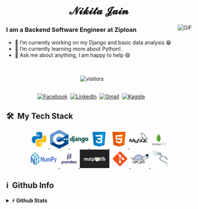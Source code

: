  <h1 align="center">𝓝𝓲𝓴𝓲𝓽𝓪 𝓙𝓪𝓲𝓷</h1>

<!-- ![](https://camo.githubusercontent.com/5ff9182d12e799168a3bb67b88df7388ae08ede3/68747470733a2f2f6d69726f2e6d656469756d2e636f6d2f6d61782f3837352f312a7164415731546a434e353768316c6275757a766368672e676966 "Link to gif")
-->

<img align="right" height="270px" alt="GIF" src="https://camo.githubusercontent.com/5ff9182d12e799168a3bb67b88df7388ae08ede3/68747470733a2f2f6d69726f2e6d656469756d2e636f6d2f6d61782f3837352f312a7164415731546a434e353768316c6275757a766368672e676966" /> 

### I am a Backend Software Engineer at Ziploan
- 🔭 I’m currently working on my Django and basic data analysis :grin:
- 🐍 I’m currently learning more about Python!.
- 💬 Ask me about anything, I am happy to help :smile:


<br>
<p align = 'center'>
<img align="center" alt="visitors" src="https://gpvc.arturio.dev/nikita1610" /> 
</p>

<p align="center">
<br>
<a href="https://www.facebook.com/nikita432/"><img src="https://img.shields.io/badge/facebook-%231877F2.svg?&style=for-the-badge&logo=facebook&logoColor=white" alt="Facebook" /></a>&nbsp;
<a href="https://www.linkedin.com/in/nikita1610/"><img src="https://img.shields.io/badge/linkedin-%230077B5.svg?&style=for-the-badge&logo=linkedin&logoColor=white" alt="LinkedIn" /></a>&nbsp;
<a href="mailto:jainnikita381@gmail.com"><img src="https://img.shields.io/badge/gmail-%23D14836.svg?&style=for-the-badge&logo=gmail&logoColor=white" alt="Gmail"/></a>&nbsp;
<a href="https://www.kaggle.com/nikitajain16"><img src="https://img.shields.io/badge/kaggle-icon.svg?&style=for-the-badge&logo=Kaggle&logoColor=white" alt="Kaggle"/></a>&nbsp;
</p>

<h2> 🛠 &nbsp;My Tech Stack</h2>
<p align = "center">
<a href="https://www.python.org" target="_blank"> <img src="images/python.png" alt="python" width="50" height="50" title="Python"/> </a><a href="https://isocpp.org/" target="_blank"> <img src="images/c++.png" alt="c++" width="50" height="50" title="C++"/> </a> <a href="https://www.djangoproject.com/" target="_blank"> <img src="images/django.png" alt="django" width="50" height="50" title="Django"/> </a> <a href="https://www.w3schools.com/css/" target="_blank"> <img src="images/css.png" alt="css3" width="50" height="50" title="CSS"/> </a><a href="https://www.w3.org/html/" target="_blank"> <img src="images/html.png" alt="html5" width="50" height="50" title="HTML"/> </a> <a href="https://www.mysql.com/" target="_blank"> <img src="images/mysql.png" alt="mysql" width="50" height="50" title="MySQL"/></a>  <a href="https://docs.mongodb.com/" target="_blank"> <img src="images/mongodb.png" alt="mongo" width="50" height="50" title="MongoDb"/> </a> <br><a href="https://numpy.org/doc/" target="_blank"> <img src="images/numpy.png" alt="numpy" width="80" height="50" title="Numpy"/> </a>
<a href="https://pandas.pydata.org/docs/" target="_blank"> <img src="images/pandas.png" alt="pandas" width="50" height="50" title="Pandas"/> </a>
<a href="https://matplotlib.org/3.3.3/contents.html" target="_blank"> <img src="images/mat.png" alt="pandas" width="80" height="50" title="Matplotlib"/></a> 
<a href="https://git-scm.com/" target="_blank"> <img src="images/git.png" alt="git" width="50" height="50" title="GIT"/> </a>  <a href="https://tortoisesvn.net/" target="_blank"> <img src="images/svn1.png" alt="git" width="50" height="50" title="SVN"/> </a> <a href="https://www.linux.org/" target="_blank"> <img src="images/kali.png" alt="linux" width="50" height="50" title="Linux"/> </a> 
 </p>
 
<h2>ℹ️ &nbsp;Github Info</h2>
<details>	
  <summary><b>⚡ Github Stats</b></summary>

<img height="180em" src="https://github-readme-stats.vercel.app/api?username=nikita1610&show_icons=true&locale=en&hide_border=true" alt="nikita" />
<img height="180em" src="https://github-readme-stats.vercel.app/api/top-langs?username=nikita1610&show_icons=true&locale=en&layout=compact&langs_count=7&hide_border=true&hide=c" alt="manumanoj0010"/>
</details>

